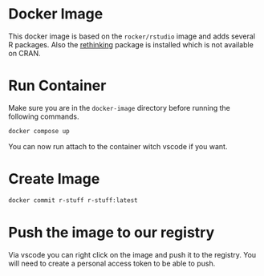 # Docker Image
This docker image is based on the `rocker/rstudio` image and adds several R packages. Also the [rethinking](https://github.com/rmcelreath/rethinking) package is installed which is not available on CRAN.

# Run Container
Make sure you are in the `docker-image` directory before running the following commands.
```bash
docker compose up
```
You can now run attach to the container witch vscode if you want.

# Create Image
```bash
docker commit r-stuff r-stuff:latest
```

# Push the image to our registry
Via vscode you can right click on the image and push it to the registry. You will need to create a personal access token to be able to push.
